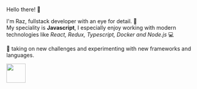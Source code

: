 Hello there! :wave: <br>

I'm Raz, fullstack developer with an eye for detail. 🧐 <br>
My speciality is <strong>Javascript</strong>, I especially enjoy working with modern technologies like <i> React, Redux, Typescript, Docker and Node.js </i> 💻

💓 taking on new challenges and experimenting with new frameworks and languages.


<img height="50" src="https://i.imgur.com/CSHoXKR.png" />
